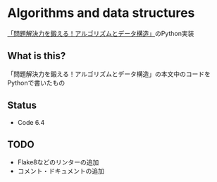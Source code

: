 # Algorithms and data structures
[「問題解決力を鍛える！アルゴリズムとデータ構造」](https://www.kspub.co.jp/book/detail/5128442.html)のPython実装

## What is this?
「問題解決力を鍛える！アルゴリズムとデータ構造」の本文中のコードをPythonで書いたもの

## Status
- Code 6.4

## TODO
- Flake8などのリンターの追加
- コメント・ドキュメントの追加
